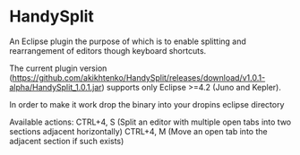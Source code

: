 HandySplit
==========

An Eclipse plugin the purpose of which is to enable splitting and rearrangement of editors though keyboard shortcuts. 

The current plugin version (https://github.com/akikhtenko/HandySplit/releases/download/v1.0.1-alpha/HandySplit_1.0.1.jar) supports only Eclipse >=4.2 (Juno and Kepler).

In order to make it work drop the binary into your dropins eclipse directory

Available actions:
CTRL+4, S (Split an editor with multiple open tabs into two sections adjacent horizontally)
CTRL+4, M (Move an open tab into the adjacent section if such exists)
